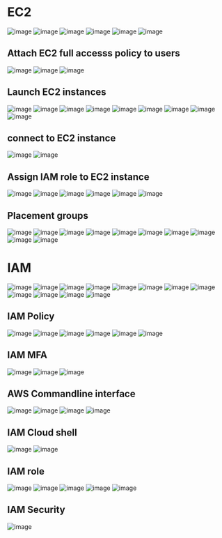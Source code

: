 EC2
===

![image](https://user-images.githubusercontent.com/53966749/202896878-e2997a0a-eb27-41ad-8c3c-78e31983d243.png)
![image](https://user-images.githubusercontent.com/53966749/202896909-173bca40-92c8-4260-8b93-8aa3303b1efa.png)
![image](https://user-images.githubusercontent.com/53966749/202896965-ba188c28-2f5e-42da-a2a1-8532f4b892ce.png)
![image](https://user-images.githubusercontent.com/53966749/202897020-d703ec93-7b05-435e-8c4a-ee9887945495.png)
![image](https://user-images.githubusercontent.com/53966749/202897050-9a6b19e4-8138-4f6a-834c-66a6cd72dbae.png)
![image](https://user-images.githubusercontent.com/53966749/202897092-2d41d4c0-d392-4561-a8a2-05ca213ec7c6.png)


Attach EC2 full accesss policy to users
----------------------------------------
![image](https://user-images.githubusercontent.com/53966749/203081171-ce46cfc9-1557-4ce5-ac65-13dcf47a149a.png)
![image](https://user-images.githubusercontent.com/53966749/203081301-dde21b33-9cfb-4559-b9e4-1ddb45ecda05.png)
![image](https://user-images.githubusercontent.com/53966749/203081535-04db8ed0-012c-4a9e-a150-3fd5e6076612.png)

Launch EC2 instances
--------------------
![image](https://user-images.githubusercontent.com/53966749/203081721-cfa5c1be-8274-4689-8662-6961227788fb.png)
![image](https://user-images.githubusercontent.com/53966749/203081826-6770aead-1ff8-4702-9422-a798fb54056f.png)
![image](https://user-images.githubusercontent.com/53966749/203081911-5b373bc9-6abf-4e9e-8a6d-df4f47f85a94.png)
![image](https://user-images.githubusercontent.com/53966749/203081984-0133a728-488c-4cb2-a347-f212f166c24f.png)
![image](https://user-images.githubusercontent.com/53966749/203082074-c48c5836-98b8-46a5-816e-95e169ae9c0c.png)
![image](https://user-images.githubusercontent.com/53966749/203082159-c737468e-b49d-484e-a08e-f0f003b2f494.png)
![image](https://user-images.githubusercontent.com/53966749/203082272-476b3f19-c7dc-4b46-ab7e-5d381d95e25a.png)
![image](https://user-images.githubusercontent.com/53966749/203082397-425dd737-5169-40f2-979a-355256c27976.png)
![image](https://user-images.githubusercontent.com/53966749/203082506-0a9e31eb-3763-49b7-8356-a441068c80bb.png)

connect to EC2 instance
------------------------
![image](https://user-images.githubusercontent.com/53966749/203091964-a0713c77-b428-42b1-9066-9c9ad8640fac.png)
![image](https://user-images.githubusercontent.com/53966749/203092101-267d7e67-ec94-49ed-aaef-e788e9e17811.png)

Assign IAM role to EC2 instance
-------------------------------

![image](https://user-images.githubusercontent.com/53966749/203093016-a5ef3ce2-ef32-40b9-93ad-d1abd713c407.png)
![image](https://user-images.githubusercontent.com/53966749/203093124-543f6dc6-1ffe-404e-965c-0c9e18bd2bb5.png)
![image](https://user-images.githubusercontent.com/53966749/203093408-9429d07f-8212-4061-97b9-74c501cbf334.png)
![image](https://user-images.githubusercontent.com/53966749/203093474-5774687b-5e3a-44ff-8d64-59de6e4c030a.png)
![image](https://user-images.githubusercontent.com/53966749/203093578-7a324d27-f8c6-4eec-b6fb-f4ee37daa2fc.png)
![image](https://user-images.githubusercontent.com/53966749/203093658-9d428f26-adae-463a-8cae-15dd62ef1a98.png)

Placement groups
----------------
![image](https://user-images.githubusercontent.com/53966749/203196964-e4e33031-0cc2-4f8a-95f0-af0984efb3bc.png)
![image](https://user-images.githubusercontent.com/53966749/203197215-d3be6190-fd69-44e8-8f1d-539977ba5b0b.png)
![image](https://user-images.githubusercontent.com/53966749/203197336-80116188-f11a-4770-9830-f412ad7ac910.png)
![image](https://user-images.githubusercontent.com/53966749/203197423-c1a59855-42ec-43ba-b202-b11201ba976d.png)
![image](https://user-images.githubusercontent.com/53966749/203197522-26d65186-0ddd-4364-858a-12fc940f5eaf.png)
![image](https://user-images.githubusercontent.com/53966749/203197687-86fb1fea-888b-4ce0-84b6-866be329e6b8.png)
![image](https://user-images.githubusercontent.com/53966749/203197776-582166de-a466-49cb-bdec-22fc05b8dba0.png)
![image](https://user-images.githubusercontent.com/53966749/203197848-5df1268e-ea2d-40bc-8f35-fd841e79e431.png)
![image](https://user-images.githubusercontent.com/53966749/203198052-eda254fd-c461-4ca4-9e9f-10e04011f224.png)
![image](https://user-images.githubusercontent.com/53966749/203198100-7d9dce63-a54e-4dbd-89e8-b0744548fdc9.png)


IAM
===

![image](https://user-images.githubusercontent.com/53966749/202897180-72da95f4-d4d5-474b-a905-c80c01bce1d8.png)
![image](https://user-images.githubusercontent.com/53966749/202897690-b8975a1d-0efa-4d13-82c5-630f7bd9705c.png)
![image](https://user-images.githubusercontent.com/53966749/202897725-00a85e72-2c53-48ac-b9ff-4f573c1850bd.png)
![image](https://user-images.githubusercontent.com/53966749/202897776-11f1b914-fd65-4a98-ac12-919b5bf4432b.png)
![image](https://user-images.githubusercontent.com/53966749/202897807-6dc7700a-8f91-4a90-805c-3ecffd098e6b.png)
![image](https://user-images.githubusercontent.com/53966749/202897855-6302cf95-e6bb-490d-a846-ecc0942f1b3f.png)
![image](https://user-images.githubusercontent.com/53966749/202897959-903f4e8a-0cb0-4ab2-854f-916663267c11.png)
![image](https://user-images.githubusercontent.com/53966749/202898075-e9bb59a3-d86b-422b-b766-c0235e48da24.png)
![image](https://user-images.githubusercontent.com/53966749/202898199-eea968ca-39cc-4e2e-aafb-8ffb69bf810b.png)
![image](https://user-images.githubusercontent.com/53966749/202898428-deb25aa9-1426-49a4-9464-38b1dd65647d.png)
![image](https://user-images.githubusercontent.com/53966749/202898550-ac7f0090-b2ad-4b3c-947b-0e98c6735869.png)
![image](https://user-images.githubusercontent.com/53966749/202898577-ecdd5a11-9741-40be-b3c2-2928f6e03200.png)

IAM Policy
----------
![image](https://user-images.githubusercontent.com/53966749/202898897-e23a6030-f5bc-4c8e-9cd2-73c2519ff03d.png)
![image](https://user-images.githubusercontent.com/53966749/202899118-2f3f487f-d02a-458f-97d4-1901578726d7.png)
![image](https://user-images.githubusercontent.com/53966749/202899138-86c943ee-0f74-4a66-b6d6-f4508c12c9ed.png)
![image](https://user-images.githubusercontent.com/53966749/202899167-30fa3006-b79e-405b-a7a8-55a0070d9146.png)
![image](https://user-images.githubusercontent.com/53966749/202899219-246bd8b9-a418-4f8e-a45c-9b49ffee3866.png)
![image](https://user-images.githubusercontent.com/53966749/202899250-2505de8c-13cd-4f37-8a4e-cf294d727210.png)

IAM MFA
--------
![image](https://user-images.githubusercontent.com/53966749/202899340-7171e3d3-2c58-4ebe-98d4-da8763c646aa.png)
![image](https://user-images.githubusercontent.com/53966749/202899406-698411a9-d5f9-4478-8916-2a7587a128c5.png)
![image](https://user-images.githubusercontent.com/53966749/202899424-d55154f4-05b0-44c0-aaef-69e883d551e8.png)

AWS Commandline interface
--------------------------
![image](https://user-images.githubusercontent.com/53966749/202899760-9e3ed975-184e-4f81-ae16-c3f389163dd1.png)
![image](https://user-images.githubusercontent.com/53966749/202899771-e4abb52e-a5b4-4269-b941-ba28d4140ee3.png)
![image](https://user-images.githubusercontent.com/53966749/202899920-5c7c7850-ef1c-4f59-916f-84a4d54cd1a8.png)
![image](https://user-images.githubusercontent.com/53966749/202899962-fc40f980-2a5f-4ac6-8e26-4d724b424bd0.png)

IAM Cloud shell
----------------
![image](https://user-images.githubusercontent.com/53966749/202900042-a14523ff-731d-4e40-970c-d0edfa11f126.png)
![image](https://user-images.githubusercontent.com/53966749/202900072-796e99ec-f9dc-4c3e-9812-70f87dabfad8.png)


IAM role
--------
![image](https://user-images.githubusercontent.com/53966749/202966191-f285d5f8-81d6-40d3-bf9e-c7968ba577f6.png)
![image](https://user-images.githubusercontent.com/53966749/202966275-522db37f-51c1-422f-8510-748bf15600c1.png)
![image](https://user-images.githubusercontent.com/53966749/202966341-e7885e51-aba3-446a-bdf0-eb3b1b6326c2.png)
![image](https://user-images.githubusercontent.com/53966749/202966377-41c72473-ffba-494c-8bb1-c6264c18c7fa.png)
![image](https://user-images.githubusercontent.com/53966749/202966460-18269522-89b5-44df-95fa-60e228215a5c.png)

IAM Security
------------
![image](https://user-images.githubusercontent.com/53966749/202966648-b6cec39b-5412-4959-bc5f-fef798274b12.png)
